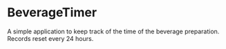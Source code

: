 # BeverageTimer
A simple application to keep track of the time of the beverage preparation. Records reset every 24 hours.
